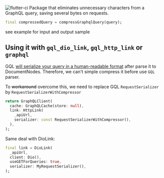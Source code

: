 ![flutter-ci](https://github.com/talesbarreto/graphql_query_compress/actions/workflows/flutter-ci.yml/badge.svg)
Package that eliminates unnecessary characters from a GraphQL query, saving several bytes on requests.

```dart
final compressedQuery = compressGraphqlQuery(query);
```
see example for input and output sample

## Using it with `gql_dio_link`, `gql_http_link` or `graphql`

GQL [will serialize your query in a human-readable format](https://github.com/gql-dart/gql/blob/master/gql/lib/src/language/printer.dart#L185) after parse it to DocumentNodes. Therefore, we can't simple compress it before use `GQL` parser.

To ~~workaround~~ overcome this, we need to replace GQL `RequestSerializer` by `RequestSerializerWithCompressor`

```dart
return GraphQLClient(
  cache: GraphQLCache(store: null),
  link: HttpLink(
    _apiUrl,
    serializer: const RequestSerializerWithCompressor(),
  ),
);
```
Same deal with DioLink:

```dart
final link = DioLink(
  _apiUrl,
  client: Dio(),
  useGETForQueries: true,
  serializer: MyRequestSerializer(),
);
``` 